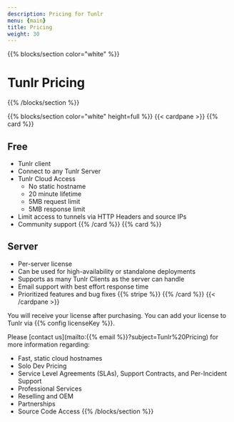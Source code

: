 ```yaml
---
description: Pricing for Tunlr
menu: {main}
title: Pricing
weight: 30
---
```


{{% blocks/section color="white" %}}
<h1 style="border-bottom: 2px solid var(--bs-purple)"><b>Tunlr Pricing</b></h1>
{{% /blocks/section %}}

{{% blocks/section color="white" height=full %}}
{{< cardpane >}}
{{% card %}}
## **Free**

- Tunlr client
- Connect to any Tunlr Server
- Tunlr Cloud Access
  - No static hostname
  - 20 minute lifetime
  - 5MB request limit
  - 5MB response limit
- Limit access to tunnels via HTTP Headers and source IPs
- Community support
{{% /card %}}
{{% card %}}
## **Server**

- Per-server license
- Can be used for high-availability or standalone deployments
- Supports as many Tunlr Clients as the server can handle
- Email support with best effort response time
- Prioritized features and bug fixes
{{% stripe %}}
{{% /card %}}
{{< /cardpane >}}

You will receive your license after purchasing.  You can add your license to Tunlr via {{% config licenseKey %}}.

Please [contact us](mailto:{{% email %}}?subject=Tunlr%20Pricing) for more information regarding:
- Fast, static cloud hostnames
- Solo Dev Pricing
- Service Level Agreements (SLAs), Support Contracts, and Per-Incident Support
- Professional Services
- Reselling and OEM
- Partnerships
- Source Code Access
{{% /blocks/section %}}
